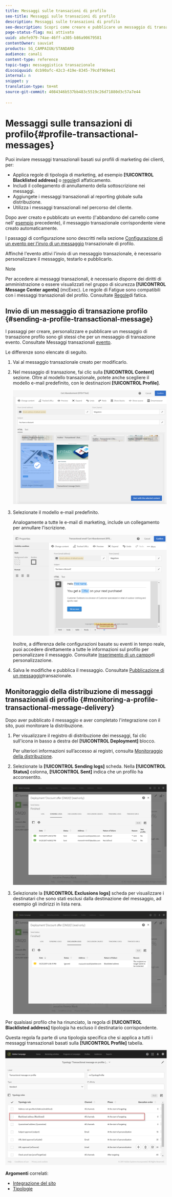 ```yaml
---
title: Messaggi sulle transazioni di profilo
seo-title: Messaggi sulle transazioni di profilo
description: Messaggi sulle transazioni di profilo
seo-description: Scopri come creare e pubblicare un messaggio di transazione profilo.
page-status-flag: mai attivato
uuid: a8efe979-74ae-46ff-a305-b86a90679581
contentOwner: sauviat
products: SG_CAMPAIGN/STANDARD
audience: canali
content-type: reference
topic-tags: messaggistica transazionale
discoiquuid: dcb90afc-42c3-419e-8345-79cdf969e41
internal: n
snippet: y
translation-type: tm+mt
source-git-commit: 4084346b537bb483c5519c26d71880d3c57a7e44

---
```



# Messaggi sulle transazioni di profilo{#profile-transactional-messages}

Puoi inviare messaggi transazionali basati sui profili di marketing dei clienti, per:

* Applica regole di tipologia di marketing, ad esempio **[!UICONTROL Blacklisted address]** o [regole](../../administration/using/fatigue-rules.md)di affaticamento.
* Includi il collegamento di annullamento della sottoscrizione nei messaggi.
* Aggiungete i messaggi transazionali al reporting globale sulla distribuzione.
* Utilizza i messaggi transazionali nel percorso del cliente.

Dopo aver creato e pubblicato un evento (l'abbandono del carrello come nell' [esempio](../../channels/using/about-transactional-messaging.md#transactional-messaging-operating-principle) precedente), il messaggio transazionale corrispondente viene creato automaticamente.

I passaggi di configurazione sono descritti nella sezione [Configurazione di un evento per l’invio di un messaggio](../../administration/using/configuring-transactional-messaging.md#use-case--configuring-an-event-to-send-a-transactional-message) transazionale di profilo.

Affinché l'evento attivi l'invio di un messaggio transazionale, è necessario personalizzare il messaggio, testarlo e pubblicarlo.

>[!NOTE]
>
>Per accedere ai messaggi transazionali, è necessario disporre dei diritti di amministrazione o essere visualizzati nel gruppo di sicurezza **[!UICONTROL Message Center agents]** (mcExec). Le regole di Fatigue sono compatibili con i messaggi transazionali del profilo. Consultate [Regole](../../administration/using/fatigue-rules.md)di fatica.

## Invio di un messaggio di transazione profilo {#sending-a-profile-transactional-message}

I passaggi per creare, personalizzare e pubblicare un messaggio di transazione profilo sono gli stessi che per un messaggio di transazione evento. Consultate Messaggi transazionali [evento](../../channels/using/event-transactional-messages.md).

Le differenze sono elencate di seguito.

1. Vai al messaggio transazionale creato per modificarlo.
1. Nel messaggio di transazione, fai clic sulla **[!UICONTROL Content]** sezione. Oltre al modello transazionale, potete anche scegliere il modello e-mail predefinito, con le destinazioni **[!UICONTROL Profile]**.

   ![](assets/message-center_marketing_templates.png)

1. Selezionate il modello e-mail predefinito.

   Analogamente a tutte le e-mail di marketing, include un collegamento per annullare l'iscrizione.

   ![](assets/message-center_marketing_perso_unsubscription.png)

   Inoltre, a differenza delle configurazioni basate su eventi in tempo reale, puoi accedere direttamente a tutte le informazioni sul profilo per personalizzare il messaggio. Consultate [Inserimento di un campo](../../designing/using/personalization.md#inserting-a-personalization-field)di personalizzazione.

1. Salva le modifiche e pubblica il messaggio. Consultate [Pubblicazione di un messaggio](../../channels/using/event-transactional-messages.md#publishing-a-transactional-message)transazionale.

## Monitoraggio della distribuzione di messaggi transazionali di profilo {#monitoring-a-profile-transactional-message-delivery}

Dopo aver pubblicato il messaggio e aver completato l'integrazione con il sito, puoi monitorare la distribuzione.

1. Per visualizzare il registro di distribuzione dei messaggi, fai clic sull'icona in basso a destra del **[!UICONTROL Deployment]** blocco.

   Per ulteriori informazioni sull’accesso ai registri, consulta [Monitoraggio della distribuzione](../../sending/using/monitoring-a-delivery.md).

1. Selezionate la **[!UICONTROL Sending logs]** scheda. Nella **[!UICONTROL Status]** colonna, **[!UICONTROL Sent]** indica che un profilo ha acconsentito.

   ![](assets/message-center_marketing_sending_logs.png)

1. Selezionate la **[!UICONTROL Exclusions logs]** scheda per visualizzare i destinatari che sono stati esclusi dalla destinazione del messaggio, ad esempio gli indirizzi in lista nera.

   ![](assets/message-center_marketing_exclusion_logs.png)

Per qualsiasi profilo che ha rinunciato, la regola di **[!UICONTROL Blacklisted address]** tipologia ha escluso il destinatario corrispondente.

Questa regola fa parte di una tipologia specifica che si applica a tutti i messaggi transazionali basati sulla **[!UICONTROL Profile]** tabella.

![](assets/message-center_marketing_typology.png)

**Argomenti** correlati:

* [Integrazione del sito](../../administration/using/configuring-transactional-messaging.md#integrating-the-triggering-of-the-event-in-a-website)
* [Tipologie](../../administration/using/about-typology-rules.md)

